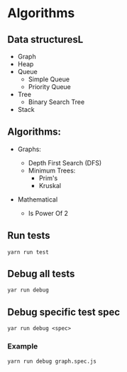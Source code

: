 # Algorithms

## Data structuresL

* Graph
* Heap
* Queue
    * Simple Queue
    * Priority Queue
* Tree
    * Binary Search Tree
* Stack

## Algorithms:

* Graphs:
    * Depth First Search (DFS)
    * Minimum Trees:
        * Prim's
        * Kruskal

* Mathematical
    * Is Power Of 2
    

## Run tests

```
yarn run test
```

## Debug all tests

```
yar run debug
```

## Debug specific test spec

```
yar run debug <spec>
```

### Example

```
yarn run debug graph.spec.js
```